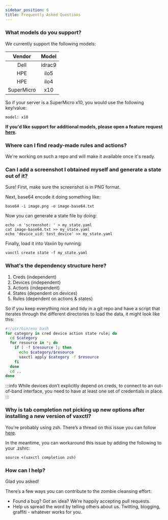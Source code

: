 ```yaml
---
sidebar_position: 6
title: Frequently Asked Questions
---
```


### What models do you support?

We currently support the following models:

|   Vendor   |  Model |
|:----------:|:------:|
| Dell       | idrac9 |
| HPE        | ilo5   |
| HPE        | ilo4   |
| SuperMicro | x10    |

So if your server is a SuperMicro x10, you would use the following key/value:
```
model: x10
```

**If you'd like support for additional models, please open a feature request [here](https://github.com/rebootoio/vaxiin-server/issues).**

### Where can I find ready-made rules and actions?

We're working on such a repo and will make it available once it's ready.

### Can I add a screenshot I obtained myself and generate a state out of it?
Sure! First, make sure the screenshot is in PNG format.

Next, base64 encode it doing something like:
```
base64 -i image.png -o image-base64.txt
```
Now you can generate a state file by doing:
```
echo -n 'screenshot: ' > my_state.yaml
cat image-base64.txt >> my_state.yaml
echo 'device_uid: test_device' >> my_state.yaml
```
Finally, load it into Vaxiin by running:
```
vaxctl create state -f my_state.yaml
```


### What's the dependency structure here?

1. Creds (independent)
2. Devices (independent)
3. Actions (independent)
4. States (dependent on devices)
5. Rules (dependent on actions & states)

So if you keep everything nice and tidy in a git repo and have a script that iterates through the different directories to load the data, it might look like this:

```bash
#!/usr/bin/env bash
for category in cred device action state rule; do
  cd $category
  for resource in *; do
    if [ -f $resource ]; then
      echo $category/$resource
      vaxctl apply $category -f $resource
    fi
  done
  cd ..
done
```

:::info
While devices don’t explicitly depend on creds, to connect to an out-of-band interface, you need to have at least one set of credentials in place.
:::

### Why is tab completion not picking up new options after installing a new version of vaxctl?

You're probably using zsh. There’s a thread on this issue you can follow [here](https://github.com/spf13/cobra/issues/881).

In the meantime, you can workaround this issue by adding the following to your .zshrc:
```
source <(vaxctl completion zsh)
```

### How can I help?

Glad you asked!

There’s a few ways you can contribute to the zombie cleansing effort:
- Found a bug? Got an idea? We’re happily accepting pull requests.
- Help us spread the word by telling others about us. Twitting, blogging, graffiti - whatever works for you.

